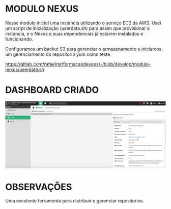 # MODULO NEXUS

Nesse modulo iniciei uma instancia utilizando o serviço EC2 da AWS.
Usei um script de inicialização (userdata.sh) para assim que provisionar a instancia, e o Nexus e suas dependencias já estarem instalados e funcionando. 

Configuramos um backut S3 para gerenciar o armazenamento e iniciamos um gerenciamento do repositorio yum como teste. 
    
https://gitlab.com/rafaelrsr/formacaodevops/-/blob/develop/modulo-nexus/userdata.sh

# DASHBOARD CRIADO

![](./images/nexus.png)


# OBSERVAÇÕES

Uma excelente ferramenta para distribuir e gerenciar repositorios.